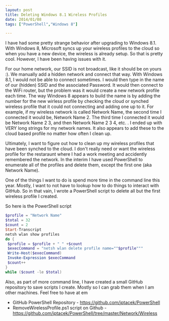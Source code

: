```yaml
---
layout: post
title: Deleting Windows 8.1 Wireless Profiles
date: 2014/01/08
tags: ["PowerShell","Windows 8"]

---
```


I have had some pretty strange behavior after upgrading to Windows 8.1. With Windows 8, Microsoft syncs up your wireless
profiles to the cloud so when you have a new device, the wireless is already setup. So that is pretty cool. However, I
have been having issues with it.

For our home network, our SSID is not broadcast, like it should be on yours :). We manually add a hidden network and connect that way. With
Windows 8.1, I would not be able to connect sometimes. I would then type in the name of our (hidden) SSID and the associated Password.
It would then connect to the WiFi router, but the problem was it would create a new network profile each time. The way
Windows 8 appears to build the name is by adding the number for the new wirless profile by checking the cloud or synched
wireless profile that it could not connecting and adding one up to it. For example, if my wireless network is called
Network Name, the second time I connected it would be, Network Name 2. The third time I connected it would be Network Name 2 3,
and then Network Name 2 3 4, etc. . I ended up
with VERY long strings for my network names. It also appears to add these to the cloud based profile no matter how often
I clean up.

Ultimately, I want to figure out how to clean up my wireless profiles that have been synched to the cloud. I don't really
need or want the wireless profile for the restaraunt where I had a work meeting and accidently remembered the network. In the interim
I have used PowerShell to enumerate all of the profiles and delete them, except the first one (aka Network Name).

One of the things I want to do is spend more time in the command line this year. Mostly, I want to not have to lookup
how to do things to interact with GitHub. So in that vain, I wrote a PowerShell script to delete all but the first
wireless profile I created.

So here is the PowerShell script


```PowerShell
$profile = "Network Name"
$total = 32
$count = 2
Start-Transcript
netsh wlan show profiles
do {
 $profile = $profile + " " +$count
 $execCommand = "netsh wlan delete profile name=""$profile"""
 Write-Host($execCommand)
 Invoke-Expression $execCommand
 $count++
}
while ($count -le $total)

```

Also, as part of more command line, I have created a small GitHub repository to save scripts I create. Mostly so
I can grab them when I am other machines. Feel free to have at em

* GitHub PowerShell Repository - https://github.com/jptacek/PowerShell
* RemoveWirelessProfile.ps1 script on Github - https://github.com/jptacek/PowerShell/tree/master/Network/Wireless

